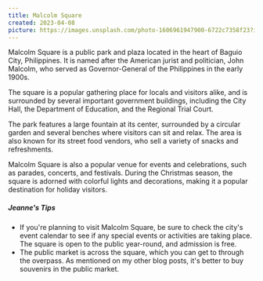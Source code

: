 ```yaml
---
title: Malcolm Square
created: 2023-04-08
picture: https://images.unsplash.com/photo-1606961947900-6722c7358f23?ixlib=rb-4.0.3&ixid=MnwxMjA3fDB8MHxwaG90by1wYWdlfHx8fGVufDB8fHx8&auto=format&fit=crop&w=2340&q=80
---
```


<p class="card-text">
Malcolm Square is a public park and plaza located in the heart of Baguio City, Philippines. It is named after the American jurist and politician, John Malcolm, who served as Governor-General of the Philippines in the early 1900s.
</p>

<p class="card-text">
The square is a popular gathering place for locals and visitors alike, and is surrounded by several important government buildings, including the City Hall, the Department of Education, and the Regional Trial Court.
</p>

<p class="card-text">
The park features a large fountain at its center, surrounded by a circular garden and several benches where visitors can sit and relax. The area is also known for its street food vendors, who sell a variety of snacks and refreshments.
</p>

<p class="card-text">
Malcolm Square is also a popular venue for events and celebrations, such as parades, concerts, and festivals. During the Christmas season, the square is adorned with colorful lights and decorations, making it a popular destination for holiday visitors.
</p>

<div class="tips-section">
    <h5 style="font-style: italic;">Jeanne's Tips</h5>
    <ul>
        <li>If you're planning to visit Malcolm Square, be sure to check the city's event calendar to see if any special events or activities are taking place. The square is open to the public year-round, and admission is free.</li>
        <li>The public market is across the square, which you can get to through the overpass. As mentioned on my other blog posts, it's better to buy souvenirs in the public market.</li>
    </ul>
</div>